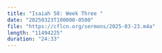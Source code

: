 ```yaml
---
title: "Isaiah 58: Week Three "
date: "20250323T100000-0500"
file: "https://cflcn.org/sermons/2025-03-23.m4a"
length: "11494225"
duration: "24:33"
---
```

